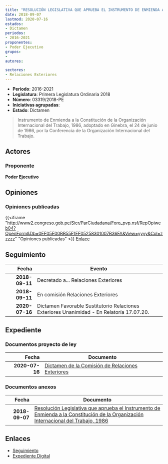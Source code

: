 ```yaml
---
title: "RESOLUCIÓN LEGISLATIVA QUE APRUEBA EL INSTRUMENTO DE ENMIENDA A LA CONSTITUCIÓN DE LA ORGANIZACIÓN INTERNACIONAL DEL TRABAJO 1986"
date: 2018-09-07
lastmod: 2020-07-16
estados:
- Dictamen
periodos:
- 2016-2021
proponentes:
- Poder Ejecutivo
grupos:
- 
autores:

sectores:
- Relaciones Exteriores
---
```

- **Periodo**: 2016-2021
- **Legislatura**: Primera Legislatura Ordinaria 2018
- **Número**: 03319/2018-PE
- **Iniciativas agrupadas**: 
- **Estado**: Dictamen

> Instrumento de Enmienda a la Constitución de la Organización Internacional del Trabajo, 1986, adoptado en Ginebra, el 24 de junio de 1986, por la Conferencia de la Organización Internacional del Trabajo.


## Actores

### Proponente

**Poder Ejecutivo**

## Opiniones

### Opiniones publicadas

{{<iframe "http://www2.congreso.gob.pe/Sicr/ParCiudadana/Foro_pvp.nsf/RepOpiweb04?OpenForm&Db=0EF05E00BB55E1EF05258301007B36FA&View=yyyy&Col=zzzzz" "Opiniones publicadas" >}}
[Enlace](http://www2.congreso.gob.pe/Sicr/ParCiudadana/Foro_pvp.nsf/RepOpiweb04?OpenForm&Db=0EF05E00BB55E1EF05258301007B36FA&View=yyyy&Col=zzzzz)


## Seguimiento

| Fecha | Evento |
|------:|--------|
| **2018-09-11** | Decretado a... Relaciones Exteriores |
| **2018-09-11** | En comisión Relaciones Exteriores |
| **2020-07-16** | Dictamen Favorable Sustitutorio Relaciones Exteriores Unanimidad - En Relatoría 17.07.20. |

## Expediente

### Documentos proyecto de ley

| Fecha | Documento |
|------:|-----------|
| **2020-07-16** | [Dictamen de la Comisión de Relaciones Exteriores](http://www.leyes.congreso.gob.pe/Documentos/2016_2021/Dictamenes/Proyectos_de_Ley/03319DC20MAY20200716.pdf) |

### Documentos anexos

| Fecha | Documento |
|------:|-----------|
| **2018-09-07** | [Resolución Legislativa que aprueba el Instrumento de Enmienda a la Constitución de la Organización Internacional del Trabajo, 1986](http://www.leyes.congreso.gob.pe/Documentos/2016_2021/Proyectos_de_Ley_y_de_Resoluciones_Legislativas/PL0331920180907.PDF) |

## Enlaces

- [Seguimiento](http://www2.congreso.gob.pe/Sicr/TraDocEstProc/CLProLey2016.nsf/f7fff46988ca05b1052578e100829cc7/54e859c575b5c89a052583010076002b?OpenDocument)
- [Expediente Digital](http://www2.congreso.gob.pe/Sicr/TraDocEstProc/Expvirt_2011.nsf/visbusqptramdoc1621/03319?opendocument)

